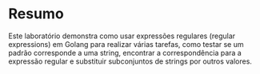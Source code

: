 # Resumo

Este laboratório demonstra como usar expressões regulares (regular expressions) em Golang para realizar várias tarefas, como testar se um padrão corresponde a uma string, encontrar a correspondência para a expressão regular e substituir subconjuntos de strings por outros valores.
